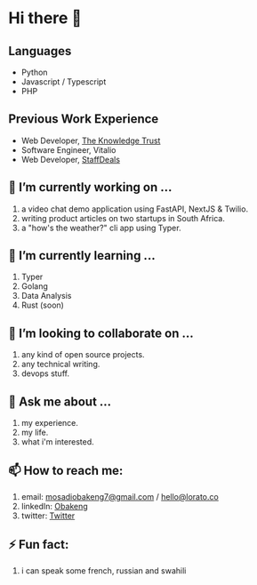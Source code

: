 # Hi there 👋

## Languages
- Python
- Javascript / Typescript
- PHP

## Previous Work Experience
- Web Developer, [The Knowledge Trust](https://knowledgetrust.org)
- Software Engineer, Vitalio
- Web Developer, [StaffDeals](https:/staffdeals.co.za)


## 🔭 I’m currently working on ...
1. a video chat demo application using FastAPI, NextJS & Twilio.
2. writing product articles on two startups in South Africa.
3. a "how's the weather?" cli app using Typer.

## 🌱 I’m currently learning ...
1. Typer
2. Golang
3. Data Analysis
4. Rust (soon)

## 👯 I’m looking to collaborate on ...
1. any kind of open source projects.
2. any technical writing.
3. devops stuff.

## 💬 Ask me about ...
1. my experience.
2. my life.
3. what i'm interested.

## 📫 How to reach me: 
1. email: mosadiobakeng7@gmail.com / hello@lorato.co
2. linkedIn: [Obakeng](https://www.linkedin.com/in/obakeng-mosadi-b2041943/)
3. twitter: [Twitter](https://twitter.com/obakeng_mosadi)

## ⚡ Fun fact:
1. i can speak some french, russian and swahili
